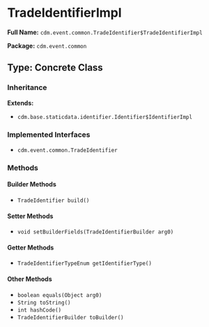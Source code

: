 # TradeIdentifierImpl

**Full Name:** `cdm.event.common.TradeIdentifier$TradeIdentifierImpl`

**Package:** `cdm.event.common`

## Type: Concrete Class

### Inheritance

**Extends:**
- `cdm.base.staticdata.identifier.Identifier$IdentifierImpl`

### Implemented Interfaces

- `cdm.event.common.TradeIdentifier`

### Methods

#### Builder Methods

- `TradeIdentifier build()`

#### Setter Methods

- `void setBuilderFields(TradeIdentifierBuilder arg0)`

#### Getter Methods

- `TradeIdentifierTypeEnum getIdentifierType()`

#### Other Methods

- `boolean equals(Object arg0)`
- `String toString()`
- `int hashCode()`
- `TradeIdentifierBuilder toBuilder()`

